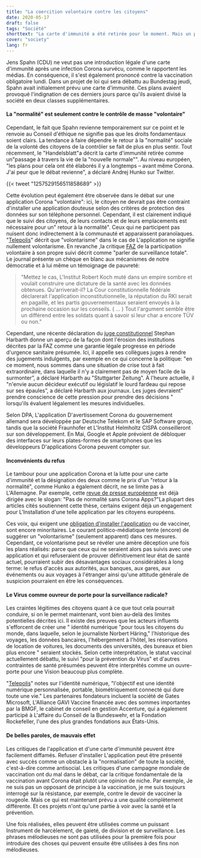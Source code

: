 ```yaml
---
title: "La coercition volontaire contre les citoyens"
date: 2020-05-17
draft: false
tags: "Société"
shorttext: "La carte d'immunité a été retirée pour le moment. Mais un prix sous forme de surveillance, d'usurpation d'identité et de division sociale devrait toujours être autorisé pour un retour à la normale."
cover: "society"
lang: fr
---
```


Jens Spahn (CDU) ne veut pas une introduction légale d'une carte d'immunité après une infection Corona survécu, comme le rapportent les médias. En conséquence, il s'est également prononcé contre la vaccination obligatoire lundi. Dans un projet de loi qui sera débattu au Bundestag jeudi, Spahn avait initialement prévu une carte d'immunité. Ces plans avaient provoqué l'indignation de ces derniers jours parce qu'ils avaient divisé la société en deux classes supplémentaires.

#### La "normalité" est seulement contre le contrôle de masse "volontaire"

Cependant, le fait que Spahn revienne temporairement sur ce point et le renvoie au Conseil d'éthique ne signifie pas que les droits fondamentaux soient clairs. La tendance à faire dépendre le retour à la "normalité" sociale de la volonté des citoyens de la contrôler se fait de plus en plus sentir. Tout récemment, le "Handelsblatt"a décrit la carte d'immunité retirée comme un"passage à travers la vie de la "nouvelle normale"". Au niveau européen, "les plans pour cela ont été élaborés il y a longtemps – avant même Corona. J'ai peur que le débat revienne", a déclaré Andrej Hunko sur Twitter.

{{< tweet "1257529156511858689" >}}

Cette évolution peut également être observée dans le débat sur une application Corona "volontaire": ici, le citoyen ne devrait pas être contraint d'installer une application douteuse selon des critères de protection des données sur son téléphone personnel. Cependant, il est clairement indiqué que le suivi des citoyens, de leurs contacts et de leurs emplacements est nécessaire pour un" retour à la normalité". Ceux qui ne participent pas nuisent donc indirectement à la communauté et apparaissent paranoïaques. "[Telepolis](https://www.heise.de/newsticker/meldung/Corona-Tracing-Apps-Freiwilligkeit-bedeutet-nicht-Freiwilligkeit-4713114.html "Corona-Tracing-Apps: Freiwilligkeit bedeutet nicht Freiwilligkeit")" décrit que "volontarisme" dans le cas de L'application ne signifie nullement volontarisme. En revanche ,la critique [FAZ](https://www.faz.net/aktuell/politik/inland/app-gegen-corona-das-gefasel-von-der-totalen-ueberwachung-16733681.html "Das Gefasel von der totalen Überwachung") de la participation volontaire à son propre suivi décrit comme "parler de surveillance totale". Le journal présente un chèque en blanc aux mécanismes de notre démocratie et à lui même un témoignage de pauvreté:

> "Mettez le cas, L'Institut Robert Koch muté dans un empire sombre et voulait construire une dictature de la santé avec les données obtenues. Qu'arriverait-il? La Cour constitutionnelle fédérale déclarerait l'application inconstitutionnelle, la réputation du RKI serait en pagaille, et les partis gouvernementaux seraient envoyés à la prochaine occasion sur les conseils. ( ... ) Tout l'argument semble être un différend entre les soldats quant à savoir si leur char a encore TÜV ou non."

Cependant, une récente déclaration du [juge constitutionnel](https://web.de/magazine/regio/baden-wuerttemberg/verfassungsrichter-verstaendnis-politik-krise-34672714 "Verfassungsrichter hat Verständnis für Politik in Krise") Stephan Harbarth donne un aperçu de la façon dont l'érosion des institutions décrites par la FAZ comme une garantie légale progresse en période d'urgence sanitaire présumée. Ici, il appelle ses collègues juges à rendre des jugements indulgents, par exemple en ce qui concerne la politique: "en ce moment, nous sommes dans une situation de crise tout à fait extraordinaire, dans laquelle il n'y a clairement pas de moyen facile de la surmonter”, a déclaré Harbarth au "Stuttgarter Zeitung". À l'heure actuelle, il "n'envie aucun décideur exécutif ou législatif le lourd fardeau qui repose sur ses épaules”, a déclaré Harbarth aux journaux. Les juges devraient” prendre conscience de cette pression pour prendre des décisions " lorsqu'ils évaluent légalement les mesures individuelles.

Selon DPA, L'application D'avertissement Corona du gouvernement allemand sera développée par Deutsche Telekom et le SAP Software group, tandis que la société Fraunhofer et L'Institut Helmholtz CISPA conseilleront sur son développement. En Mai, Google et Apple prévoient de débloquer des interfaces sur leurs plates-formes de smartphones que les développeurs D'applications Corona peuvent compter sur.

#### Inconvénients du refus

Le tambour pour une application Corona et la lutte pour une carte d'immunité et la désignation des deux comme le prix d'un "retour à la normalité", comme Hunko a également décrit, ne se limite pas à L'Allemagne. Par exemple, cette [revue de presse européenne](https://www.eurotopics.net/de/239161/keine-normalitaet-ohne-corona-apps "Keine Normalität ohne Corona-Apps?") est déjà dirigée avec le slogan: "Pas de normalité sans Corona Apps?"La plupart des articles cités soutiennent cette thèse, certains exigent déjà un engagement pour L'Installation d'une telle application par les citoyens européens.

Ces voix, qui exigent une [obligation d'installer l'application](https://www.lesechos.fr/idees-debats/cercle/opinion-stopcovid-le-volontariat-ou-la-loi-1196500 "StopCovid : le volontariat ou la loi") ou de vacciner, sont encore minoritaires. Le courant politico-médiatique tente (encore) de suggérer un "volontarisme" (seulement apparent) dans ces mesures. Cependant, ce volontarisme peut se révéler une amère déception une fois les plans réalisés: parce que ceux qui ne seraient alors pas suivis avec une application et qui refuseraient de prouver définitivement leur état de santé actuel, pourraient subir des désavantages sociaux considérables à long terme: le refus d'accès aux autorités, aux banques, aux gares, aux événements ou aux voyages à l'étranger ainsi qu'une attitude générale de suspicion pourraient en être les conséquences.

#### Le Virus comme ouvreur de porte pour la surveillance radicale?

Les craintes légitimes des citoyens quant à ce que tout cela pourrait conduire, si on le permet maintenant, vont bien au-delà des limites potentielles décrites ici. Il existe des preuves que les acteurs influents s'efforcent de créer une " identité numérique "pour tous les citoyens du monde, dans laquelle, selon le journaliste Norbert Häring," l'historique des voyages, les données bancaires, l'hébergement à l'hôtel, les réservations de location de voitures, les documents des universités, des bureaux et bien plus encore " seraient stockés. Selon cette interprétation, le statut vaccinal actuellement débattu, le suivi "pour la prévention du Virus" et d'autres contraintes de santé présumées peuvent être interprétés comme un ouvre-porte pour une Vision beaucoup plus complète.

"[Telepolis](https://www.heise.de/tp/features/Ueber-Impfstoffe-zur-digitalen-Identitaet-4713041.html?seite=all "Über Impfstoffe zur digitalen Identität?")" notes sur l'identité numérique,  "l'objectif est une identité numérique personnalisée, portable, biométriquement connecté qui dure toute une vie." Les partenaires fondateurs incluent la société de Gates Microsoft, L'Alliance GAVI Vaccine financée avec des sommes importantes par la BMGF, le cabinet de conseil en gestion Accenture, qui a également participé à L'affaire du Conseil de la Bundeswehr, et la Fondation Rockefeller, l'une des plus grandes fondations aux États-Unis.

#### De belles paroles, de mauvais effet

Les critiques de l'application et d'une carte d'immunité peuvent être facilement diffamés. Refuser d'installer L'application peut être présenté avec succès comme un obstacle à la "normalisation" de toute la société, c'est-à-dire comme antisocial. Les critiques d'une campagne mondiale de vaccination ont du mal dans le débat, car la critique fondamentale de la vaccination avant Corona était plutôt une opinion de niche. Par exemple, Je ne suis pas un opposant de principe à la vaccination, je me suis toujours interrogé sur la résistance, par exemple, contre le devoir de vacciner la rougeole. Mais ce qui est maintenant prévu a une qualité complètement différente. Et ces projets n'ont qu'une partie à voir avec la santé et la prévention.

Une fois réalisées, elles peuvent être utilisées comme un puissant Instrument de harcèlement, de gaieté, de division et de surveillance. Les phrases mélodieuses ne sont pas utilisées pour la première fois pour introduire des choses qui peuvent ensuite être utilisées à des fins non mélodieuses.
